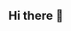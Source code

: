 ## Hi there 👋

<!--
**CliffansyahY/CliffansyahY** is a ✨ _special_ ✨ repository because its `README.md` (this file) appears on your GitHub profile.

Here are some ideas to get you started:

- 🔭 I’m currently working on CompTIA A+ certification
- 🌱 I’m currently learning about computers
- 🤔 I’m looking for help with securing my electronic device
- 💬 Ask me about computers
- 📫 How to reach me: lacliffansyah@gmail.com
-->
